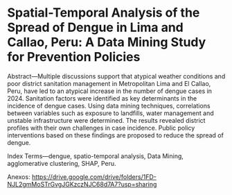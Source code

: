 # Spatial-Temporal Analysis of the Spread of Dengue in Lima and Callao, Peru: A Data Mining Study for Prevention Policies

Abstract—Multiple discussions support that atypical weather conditions and poor district sanitation management in Metropolitan Lima and El Callao, Peru, have led to an atypical increase in the number of dengue cases in 2024. Sanitation factors were identified as key determinants in the incidence of dengue cases. Using data mining techniques, correlations between variables such as exposure to landfills, water management and unstable infrastructure were determined. The results revealed district profiles with their own challenges in case incidence. Public policy interventions based on these findings are proposed to reduce the spread of dengue.

Index Terms—dengue, spatio-temporal analysis, Data Mining, agglomerative clustering, SHAP, Peru.

Anexos: https://drive.google.com/drive/folders/1FD-NJL2gmMoSTrGvgJGKzczNJC68d7A7?usp=sharing
